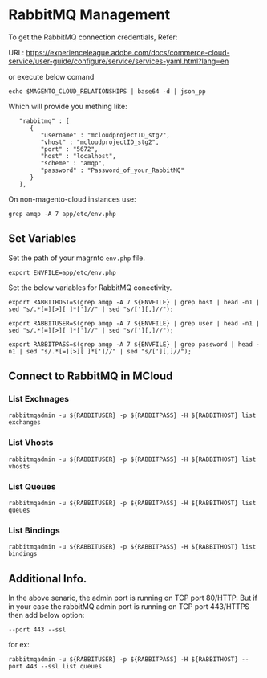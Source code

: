 # RabbitMQ Management

To get the RabbitMQ connection credentials, Refer:

URL: https://experienceleague.adobe.com/docs/commerce-cloud-service/user-guide/configure/service/services-yaml.html?lang=en

or execute below comand

```
echo $MAGENTO_CLOUD_RELATIONSHIPS | base64 -d | json_pp
```

Which will provide you mething like:

```
   "rabbitmq" : [
      {
         "username" : "mcloudprojectID_stg2",
         "vhost" : "mcloudprojectID_stg2",
         "port" : "5672",
         "host" : "localhost",
         "scheme" : "amqp",
         "password" : "Password_of_your_RabbitMQ"
      }
   ],
```

On non-magento-cloud instances use:

```
grep amqp -A 7 app/etc/env.php
```

## Set Variables

Set the path of your magrnto `env.php` file.

```
export ENVFILE=app/etc/env.php
```

Set the below variables for RabbitMQ conectivity.

```
export RABBITHOST=$(grep amqp -A 7 ${ENVFILE} | grep host | head -n1 | sed "s/.*[=][>][ ]*[']//" | sed "s/['][,]//");

export RABBITUSER=$(grep amqp -A 7 ${ENVFILE} | grep user | head -n1 | sed "s/.*[=][>][ ]*[']//" | sed "s/['][,]//");

export RABBITPASS=$(grep amqp -A 7 ${ENVFILE} | grep password | head -n1 | sed "s/.*[=][>][ ]*[']//" | sed "s/['][,]//");
```


## Connect to RabbitMQ in MCloud

### List Exchnages

```
rabbitmqadmin -u ${RABBITUSER} -p ${RABBITPASS} -H ${RABBITHOST} list exchanges
```

### List Vhosts

```
rabbitmqadmin -u ${RABBITUSER} -p ${RABBITPASS} -H ${RABBITHOST} list vhosts
```

### List Queues

```
rabbitmqadmin -u ${RABBITUSER} -p ${RABBITPASS} -H ${RABBITHOST} list queues
```

### List Bindings

```
rabbitmqadmin -u ${RABBITUSER} -p ${RABBITPASS} -H ${RABBITHOST} list bindings
```

## Additional Info.

In the above senario, the admin port is running on TCP port 80/HTTP.
But if in your case the rabbitMQ admin port is running on TCP port 443/HTTPS then add below option:

```
--port 443 --ssl
```

for ex:

```
rabbitmqadmin -u ${RABBITUSER} -p ${RABBITPASS} -H ${RABBITHOST} --port 443 --ssl list queues
```
